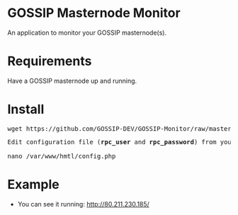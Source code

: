 # GOSSIP Masternode Monitor

An application to monitor your GOSSIP masternode(s).

# Requirements

Have a GOSSIP masternode up and running.

# Install

<pre>
wget https://github.com/GOSSIP-DEV/GOSSIP-Monitor/raw/master/install.sh && bash install.sh
</pre>
<pre>
Edit configuration file (<b>rpc_user</b> and <b>rpc_password</b>) from your gossipcoin.conf

nano /var/www/hmtl/config.php
</pre>

# Example
- You can see it running: http://80.211.230.185/

